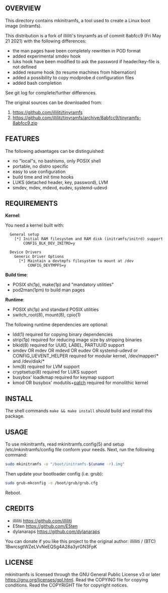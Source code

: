 OVERVIEW
--------
This directory contains mkinitramfs, a tool used to create a Linux
boot image (initramfs).

This distribution is a fork of illiliti's tinyramfs as of commit
8abfcc9 (Fri May 21 2021) with the following differences:
- the man pages have been completely rewritten in POD format
- added experimental smdev hook
- luks hook have been modified to ask the password if header/key-file
  is not defined
- added resume hook (to resume machines from hibernation)
- added a possibility to copy modprobe.d configuration files
- added bash completion

See git log for complete/further differences.

The original sources can be downloaded from:
1. https://github.com/illiliti/tinyramfs
2. https://github.com/illiliti/tinyramfs/archive/8abfcc9/tinyramfs-8abfcc9.zip


FEATURES
--------
The following advantages can be distinguished:
- no "local"s, no bashisms, only POSIX shell
- portable, no distro specific
- easy to use configuration
- build time and init time hooks
- LUKS (detached header, key, password), LVM
- smdev, mdev, mdevd, eudev, systemd-udevd


REQUIREMENTS
------------
**Kernel**:

You need a kernel built with:
```
  General setup
    [*] Initial RAM filesystem and RAM disk (initramfs/initrd) support
        CONFIG_BLK_DEV_INITRD=y

  Device Drivers
    Generic Driver Options
      [*] Maintain a devtmpfs filesystem to mount at /dev
          CONFIG_DEVTMPFS=y
```

**Build time**:
- POSIX sh(1p), make(1p) and "mandatory utilities"
- pod2man(1pm) to build man pages

**Runtime**:
- POSIX sh(1p) and standard POSIX utilities
- switch_root(8), mount(8), cpio(1)

The following runtime dependencies are optional:

- ldd(1) required for copying binary dependencies
- strip(1p) required for reducing image size by stripping binaries
- blkid(8) required for UUID, LABEL, PARTUUID support
- smdev OR mdev OR mdevd OR eudev OR systemd-udevd or
  CONFIG_UEVENT_HELPER required for modular kernel, /dev/mapper/* and
  /dev/disk/*
- lvm(8) required for LVM support
- cryptsetup(8) required for LUKS support
- busybox' loadkmap required for keymap support
- kmod OR busybox' modutils+[patch][1] required for monolithic kernel

[1]: /patches/modprobe-kernel-version.patch


INSTALL
-------
The shell commands `make && make install` should build and install
this package.


USAGE
-----
To use mkinitramfs, read mkinitramfs.config(5) and setup
/etc/mkinitramfs/config file conform your needs.  Next, run the
following command:

```sh
sudo mkinitramfs -o "/boot/initramfs-$(uname -r).img"
```

Then update your bootloader config (i.e. grub):

```sh
sudo grub-mkconfig -o /boot/grub/grub.cfg
```

Reboot.


CREDITS
-------
- illiliti    <https://github.com/illiliti>
- E5ten       <https://github.com/E5ten>
- dylanaraps  <https://github.com/dylanaraps>

You can donate if you like this project to the original author:
illilliti / (BTC) 1BwrcsgtWZeLVvNeEQSg4A28a3yrGN3FpK


LICENSE
-------
mkinitramfs is licensed through the GNU General Public License v3 or
later <https://gnu.org/licenses/gpl.html>.
Read the COPYING file for copying conditions.
Read the COPYRIGHT file for copyright notices.
